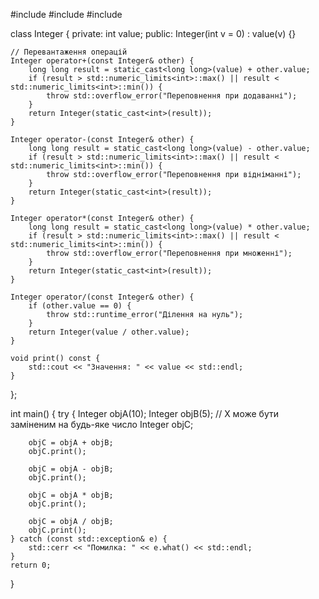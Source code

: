 #include <iostream>
#include <stdexcept>
#include <limits>

class Integer {
private:
    int value;
public:
    Integer(int v = 0) : value(v) {}

    // Перевантаження операцій
    Integer operator+(const Integer& other) {
        long long result = static_cast<long long>(value) + other.value;
        if (result > std::numeric_limits<int>::max() || result < std::numeric_limits<int>::min()) {
            throw std::overflow_error("Переповнення при додаванні");
        }
        return Integer(static_cast<int>(result));
    }

    Integer operator-(const Integer& other) {
        long long result = static_cast<long long>(value) - other.value;
        if (result > std::numeric_limits<int>::max() || result < std::numeric_limits<int>::min()) {
            throw std::overflow_error("Переповнення при відніманні");
        }
        return Integer(static_cast<int>(result));
    }

    Integer operator*(const Integer& other) {
        long long result = static_cast<long long>(value) * other.value;
        if (result > std::numeric_limits<int>::max() || result < std::numeric_limits<int>::min()) {
            throw std::overflow_error("Переповнення при множенні");
        }
        return Integer(static_cast<int>(result));
    }

    Integer operator/(const Integer& other) {
        if (other.value == 0) {
            throw std::runtime_error("Ділення на нуль");
        }
        return Integer(value / other.value);
    }

    void print() const {
        std::cout << "Значення: " << value << std::endl;
    }
};

int main() {
    try {
        Integer objA(10);
        Integer objB(5); // Х може бути заміненим на будь-яке число
        Integer objC;

        objC = objA + objB;
        objC.print();

        objC = objA - objB;
        objC.print();

        objC = objA * objB;
        objC.print();

        objC = objA / objB;
        objC.print();
    } catch (const std::exception& e) {
        std::cerr << "Помилка: " << e.what() << std::endl;
    }
    return 0;
}
